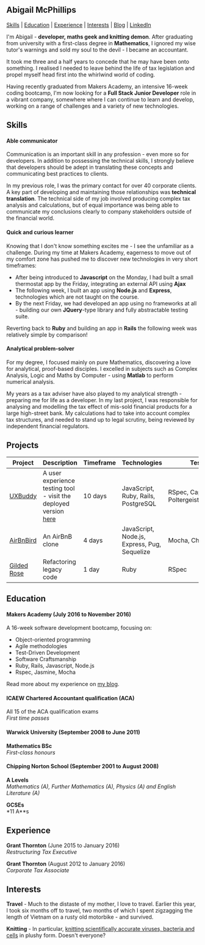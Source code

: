 ## Abigail McPhillips

[Skills](#skills) | [Education](#education) | [Experience](#experience) | [Interests](#interests) | [Blog](https://thecodebug.wordpress.com/) | [LinkedIn](https://www.linkedin.com/in/abigail-mcphillips-bb3a6154?trk=nav_responsive_tab_profile)

I'm Abigail - **developer, maths geek and knitting demon**. After graduating from university with a first-class degree in **Mathematics**, I ignored my wise tutor's warnings and sold my soul to the devil - I became an accountant.

It took me three and a half years to concede that he may have been onto something. I realised I needed to leave behind the life of tax legislation and propel myself head first into the whirlwind world of coding.

Having recently graduated from Makers Academy, an intensive 16-week coding bootcamp, I'm now looking for a **Full Stack Junior Developer** role in a vibrant company, somewhere where I can continue to learn and develop, working on a range of challenges and a variety of new technologies.

## Skills

#### Able communicator
Communication is an important skill in any profession - even more so for developers. In addition to possessing the technical skills, I strongly believe that developers should be adept in translating these concepts and communicating best practices to clients.

In my previous role, I was the primary contact for over 40 corporate clients. A key part of developing and maintaining those relationships was **technical translation**. The technical side of my job involved producing complex tax analysis and calculations, but of equal importance was being able to communicate my conclusions clearly to company stakeholders outside of the financial world.

#### Quick and curious learner
Knowing that I don't know something excites me - I see the unfamiliar as a challenge. During my time at Makers Academy, eagerness to move out of my comfort zone has pushed me to discover new technologies in very short timeframes:

- After being introduced to **Javascript** on the Monday, I had built a small thermostat app by the Friday, integrating an external API using **Ajax**
- The following week, I  built an app using **Node.js** and **Express**, technologies which are not taught on the course.
- By the next Friday, we had developed an app using no frameworks at all - building our own **JQuery**-type library and fully abstractable testing suite.

Reverting back to **Ruby** and building an app in **Rails** the following week was relatively simple by comparison!

#### Analytical problem-solver
For my degree, I focused mainly on pure Mathematics, discovering a love for analytical, proof-based disciples. I excelled in subjects such as Complex Analysis, Logic and Maths by Computer - using **Matlab** to perform numerical analysis.

My years as a tax adviser have also played to my analytical strength - preparing me for life as a developer. In my last project, I was responsible for analysing and modelling the tax effect of mis-sold financial products for a large high-street bank. My calculations had to take into account complex tax structures, and needed to stand up to legal scrutiny, being reviewed by independent financial regulators.

## Projects

Project | Description | Timeframe | Technologies | Testing
------------- | ----------- | --------------------- | ------------ | -------
[UXBuddy](https://github.com/uxbuddy/uxbuddy/)| A user experience testing tool - visit the deployed version [here]( http://uxbuddy.herokuapp.com/)| 10 days | JavaScript, Ruby, Rails, PostgreSQL| RSpec, Capybara, Poltergeist/PhantomJS
[AirBnBird](https://github.com/AbigailMcP/makers-bnb) | An AirBnB clone | 4 days | JavaScript, Node.js, Express, Pug, Sequelize | Mocha, Chai, Zombie
[Gilded Rose](https://github.com/AbigailMcP/gilded-rose-tech-test) | Refactoring legacy code | 1 day | Ruby | RSpec

## Education

#### Makers Academy (July 2016 to November 2016)

A 16-week software development bootcamp, focusing on:

- Object-oriented programming  
- Agile methodologies  
- Test-Driven Development  
- Software Craftsmanship  
- Ruby, Rails, Javascript, Node.js  
- Rspec, Jasmine, Mocha

Read more about my experience on [my blog](https://thecodebug.wordpress.com/).

#### ICAEW Chartered Accountant qualification (ACA)

All 15 of the ACA qualification exams  
*First time passes*

#### Warwick University (September 2008 to June 2011)

**Mathematics BSc**    
*First-class honours*  

#### Chipping Norton School (September 2001 to August 2008)

**A Levels**  
*Mathematics (A), Further Mathematics (A), Physics (A) and English Literature (A)*

**GCSEs**  
*11 A**s

## Experience

**Grant Thornton** (June 2015 to January 2016)    
*Restructuring Tax Executive*  

**Grant Thornton** (August 2012 to January 2016)    
*Corporate Tax Associate*

## Interests

**Travel** - Much to the distaste of my mother, I love to travel. Earlier this year, I took six months off to travel, two months of which I spent zigzagging the length of Vietnam on a rusty old motorbike - and survived.

**Knitting** - In particular, [knitting scientifically accurate viruses, bacteria and cells](https://www.instagram.com/p/BH0D1aWhZaY/) in plushy form. Doesn't everyone?
